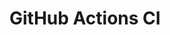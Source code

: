 # GitHub Actions CI






















































































































































































































































































































































































































































































































































































































































































































































































































































































































































































































































































































































































































































































































































































































































































































































































































































































































































































































































































































































































































































































































































































































































































































































































































































































































































